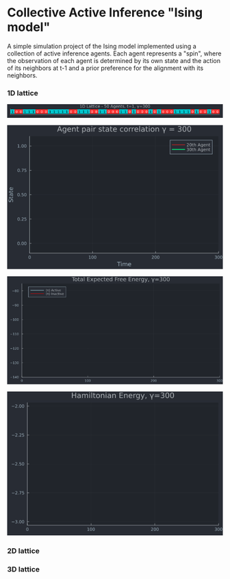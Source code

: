 # Collective Active Inference "Ising model"
A simple simulation project of the Ising model implemented using a collection of active inference agents. Each agent represents a "spin", where the observation of each agent is determined by its own state and the action of its neighbors at t-1 and a prior preference for the alignment with its neighbors.

### 1D lattice
![Ising 1D Simulation](animations/ising1d_300.gif)

![Agent Pair Correlation](animations/agent_pair_correlation_300.gif)

![Total EFE](animations/total_efe_300.gif)

![Hamiltonian Energy](animations/hamiltonian_energy_300.gif)

### 2D lattice 
### 3D lattice 

